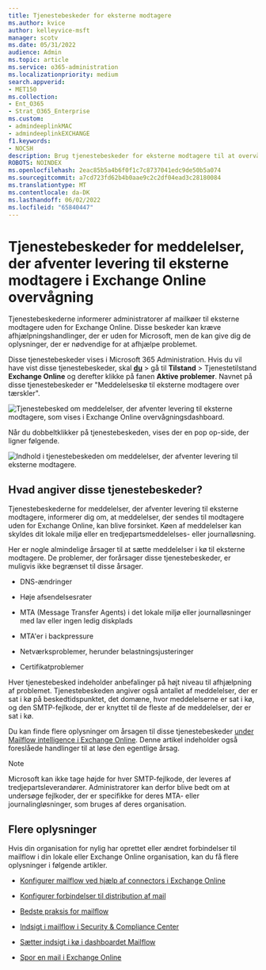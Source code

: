 ```yaml
---
title: Tjenestebeskeder for eksterne modtagere
ms.author: kvice
author: kelleyvice-msft
manager: scotv
ms.date: 05/31/2022
audience: Admin
ms.topic: article
ms.service: o365-administration
ms.localizationpriority: medium
search.appverid:
- MET150
ms.collection:
- Ent_O365
- Strat_O365_Enterprise
ms.custom:
- admindeeplinkMAC
- admindeeplinkEXCHANGE
f1.keywords:
- NOCSH
description: Brug tjenestebeskeder for eksterne modtagere til at overvåge postkasser i venteposition, der når kvoten for postkassen.
ROBOTS: NOINDEX
ms.openlocfilehash: 2eac85b5a4b6f0f1c7c8737041edc9de50b5a074
ms.sourcegitcommit: a7cd723fd62b4b0aae9c2c2df04ead3c28180084
ms.translationtype: MT
ms.contentlocale: da-DK
ms.lasthandoff: 06/02/2022
ms.locfileid: "65840447"
---
```

# <a name="service-alerts-for-messages-pending-delivery-to-external-recipients-in-exchange-online-monitoring"></a>Tjenestebeskeder for meddelelser, der afventer levering til eksterne modtagere i Exchange Online overvågning

Tjenestebeskederne informerer administratorer af mailkøer til eksterne modtagere uden for Exchange Online. Disse beskeder kan kræve afhjælpningshandlinger, der er uden for Microsoft, men de kan give dig de oplysninger, der er nødvendige for at afhjælpe problemet.

Disse tjenestebeskeder vises i Microsoft 365 Administration. Hvis du vil have vist disse tjenestebeskeder, skal <a href="https://go.microsoft.com/fwlink/p/?linkid=842900" target="_blank">**du**</a> >  gå til **Tilstand** >  Tjenestetilstand **Exchange Online** og derefter klikke på fanen **Aktive problemer**. Navnet på disse tjenestebeskeder er "Meddelelseskø til eksterne modtagere over tærskler".

![Tjenestebesked om meddelelser, der afventer levering til eksterne modtagere, som vises i Exchange Online overvågningsdashboard.](../media/microsoft-365-exchange-monitoring/ExternalRecipientsServiceAlerts1.png)

Når du dobbeltklikker på tjenestebeskeden, vises der en pop op-side, der ligner følgende.

![Indhold i tjenestebeskeden om meddelelser, der afventer levering til eksterne modtagere.](../media/microsoft-365-exchange-monitoring/ExternalRecipientsServiceAlerts2.png)

## <a name="what-do-these-service-alerts-indicate"></a>Hvad angiver disse tjenestebeskeder?

Tjenestebeskederne for meddelelser, der afventer levering til eksterne modtagere, informerer dig om, at meddelelser, der sendes til modtagere uden for Exchange Online, kan blive forsinket. Køen af meddelelser kan skyldes dit lokale miljø eller en tredjepartsmeddelelses- eller journalløsning.

Her er nogle almindelige årsager til at sætte meddelelser i kø til eksterne modtagere. De problemer, der forårsager disse tjenestebeskeder, er muligvis ikke begrænset til disse årsager.

- DNS-ændringer

- Høje afsendelsesrater

- MTA (Message Transfer Agents) i det lokale miljø eller journalløsninger med lav eller ingen ledig diskplads

- MTA'er i backpressure

- Netværksproblemer, herunder belastningsjusteringer

- Certifikatproblemer

Hver tjenestebesked indeholder anbefalinger på højt niveau til afhjælpning af problemet. Tjenestebeskeden angiver også antallet af meddelelser, der er sat i kø på beskedtidspunktet, det domæne, hvor meddelelserne er sat i kø, og den SMTP-fejlkode, der er knyttet til de fleste af de meddelelser, der er sat i kø.

Du kan finde flere oplysninger om årsagen til disse tjenestebeskeder [under Mailflow intelligence i Exchange Online](../security/office-365-security/mail-flow-intelligence-in-office-365.md). Denne artikel indeholder også foreslåede handlinger til at løse den egentlige årsag.

> [!NOTE]
> Microsoft kan ikke tage højde for hver SMTP-fejlkode, der leveres af tredjepartsleverandører. Administratorer kan derfor blive bedt om at undersøge fejlkoder, der er specifikke for deres MTA- eller journalingløsninger, som bruges af deres organisation.

## <a name="more-information"></a>Flere oplysninger

Hvis din organisation for nylig har oprettet eller ændret forbindelser til mailflow i din lokale eller Exchange Online organisation, kan du få flere oplysninger i følgende artikler.

- [Konfigurer mailflow ved hjælp af connectors i Exchange Online](/exchange/mail-flow-best-practices/use-connectors-to-configure-mail-flow/use-connectors-to-configure-mail-flow)

- [Konfigurer forbindelser til distribution af mail](/exchange/mail-flow-best-practices/use-connectors-to-configure-mail-flow/set-up-connectors-to-route-mail)

- [Bedste praksis for mailflow](/exchange/mail-flow-best-practices/mail-flow-best-practices)

- [Indsigt i mailflow i Security & Compliance Center](/microsoft-365/security/office-365-security/mail-flow-insights-v2)

- [Sætter indsigt i kø i dashboardet Mailflow](/microsoft-365/security/office-365-security/mfi-queue-alerts-and-queues#queues-insight-in-the-mail-flow-dashboard)

- [Spor en mail i Exchange Online](/exchange/monitoring/trace-an-email-message/trace-an-email-message)
